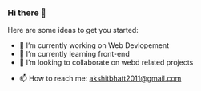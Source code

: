 ### Hi there 👋




Here are some ideas to get you started:

- 🔭 I’m currently working on Web Devlopement
- 🌱 I’m currently learning front-end
- 👯 I’m looking to collaborate on webd related projects
<!-- 🤔 I’m looking for help with ...
- 💬 Ask me about ... -->
- 📫 How to reach me: akshitbhatt2011@gmail.com


